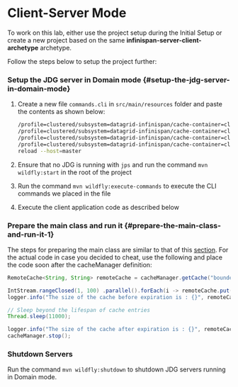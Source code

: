 # Client-Server Mode

To work on this lab, either use the project setup during the Initial Setup or create a new project based on the same **infinispan-server-client-archetype** archetype.

Follow the steps below to setup the project further:

### Setup the JDG server in Domain mode {#setup-the-jdg-server-in-domain-mode}

1. Create a new file `commands.cli` in `src/main/resources` folder and paste the contents as shown below:

   ```bash
   /profile=clustered/subsystem=datagrid-infinispan/cache-container=clustered/configurations=CONFIGURATIONS/local-cache-configuration=bounded:add()
   /profile=clustered/subsystem=datagrid-infinispan/cache-container=clustered/configurations=CONFIGURATIONS/local-cache-configuration=bounded/memory=OBJECT:add(size=50, strategy=LRU)
   /profile=clustered/subsystem=datagrid-infinispan/cache-container=clustered/configurations=CONFIGURATIONS/local-cache-configuration=bounded/expiration=EXPIRATION:add(interval=100,lifespan=10000)
   /profile=clustered/subsystem=datagrid-infinispan/cache-container=clustered/local-cache=boundedCache:add(configuration=bounded)
   reload --host=master
   ```

2. Ensure that no JDG is running with `jps` and run the command `mvn wildfly:start` in the root of the project
3. Run the command `mvn wildfly:execute-commands` to execute the CLI commands we placed in the file
4. Execute the client application code as described below

### Prepare the main class and run it {#prepare-the-main-class-and-run-it-1}

The steps for preparing the main class are similar to that of this [section](https://vchintal.gitbook.io/jboss-data-grid-7-x-workshop/eviction-and-expiration/embedded-mode#rest-of-the-code-and-execution). For the actual code in case you decided to cheat, use the following and place the code soon after the cacheManager definition:

```java
RemoteCache<String, String> remoteCache = cacheManager.getCache("boundedCache");

IntStream.rangeClosed(1, 100) .parallel().forEach(i -> remoteCache.put("key" + i, "value" + i));
logger.info("The size of the cache before expiration is : {}", remoteCache.size());

// Sleep beyond the lifespan of cache entries
Thread.sleep(11000);

logger.info("The size of the cache after expiration is : {}", remoteCache.size());
cacheManager.stop();
```

### Shutdown Servers

Run the command `mvn wildfly:shutdown` to shutdown JDG servers running in Domain mode.

